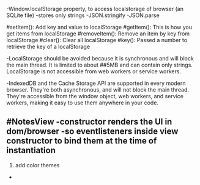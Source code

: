 -Window.localStorage property, to access localstorage of browser (an SQLite file)
-stores only strings
    -JSON.stringify
    -JSON.parse

#setItem(): Add key and value to localStorage
#getItem(): This is how you get items from localStorage
#removeItem(): Remove an item by key from localStorage
#clear(): Clear all localStorage
#key(): Passed a number to retrieve the key of a localStorage

-LocalStorage 
should be avoided because it is synchronous and will block the main thread. It is limited to about ##5MB and can contain only strings. LocalStorage is not accessible from web workers or service workers.


-IndexedDB and the Cache Storage API 
are supported in every modern browser. They're both asynchronous, and will not block the main thread. They're accessible from the window object, web workers, and service workers, making it easy to use them anywhere in your code.

#NotesView
-constructor renders the UI in dom/browser
-so eventlisteners inside view constructor to bind them at the time of instantiation
- 






<!-- TODO-S -->
1. add color themes
- 